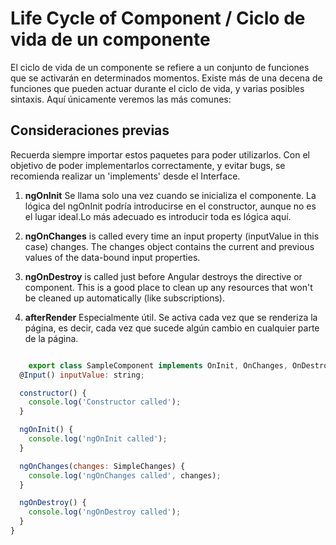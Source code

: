 # Life Cycle of Component / Ciclo de vida de un componente

El ciclo de vida de un componente se refiere a un conjunto de funciones que se activarán en determinados momentos. 
Existe más de una decena de funciones que pueden actuar durante el ciclo de vida, y varias posibles sintaxis.
Aquí únicamente veremos las más comunes:

## Consideraciones previas

Recuerda siempre importar estos paquetes para poder utilizarlos.
Con el objetivo de poder implementarlos correctamente, y evitar bugs, se recomienda realizar un 'implements' desde el Interface.

1. **ngOnInit** Se llama solo una vez cuando se inicializa el componente. La lógica del ngOnInit podría introducirse en el constructor, aunque no es el lugar ideal.Lo más adecuado es introducir toda es lógica aquí.

2. **ngOnChanges** is called every time an input property (inputValue in this case) changes. The changes object contains the current and previous values of the data-bound input properties.

3. **ngOnDestroy** is called just before Angular destroys the directive or component. This is a good place to clean up any resources that won't be cleaned up automatically (like subscriptions).

4. **afterRender** Especialmente útil. Se activa cada vez que se renderiza la página, es decir, cada vez que sucede algún cambio en cualquier parte de la página.


```javascript

    export class SampleComponent implements OnInit, OnChanges, OnDestroy {
  @Input() inputValue: string;

  constructor() {
    console.log('Constructor called');
  }

  ngOnInit() {
    console.log('ngOnInit called');
  }

  ngOnChanges(changes: SimpleChanges) {
    console.log('ngOnChanges called', changes);
  }

  ngOnDestroy() {
    console.log('ngOnDestroy called');
  }
}
```
